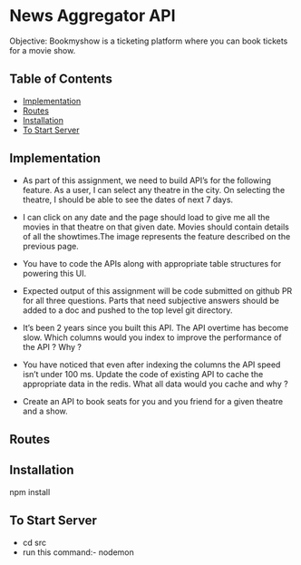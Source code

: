 # News Aggregator API
Objective: Bookmyshow is a ticketing platform where you can book tickets for a movie show.

## Table of Contents

- [Implementation](#implementation)
- [Routes](#routes)
- [Installation](#installation)
- [To Start Server](#startServer)

## Implementation
- As part of this assignment, we need to build API’s for the following feature. As a user, I can select any theatre in the city. On selecting the theatre, I should be able to see the dates of next 7 days.

- I can click on any date and the page should load to give me all the movies in that theatre on that given date. Movies should contain details of all the showtimes.The image represents the feature described on 
  the previous page.

- You have to code the APIs along with appropriate table structures for powering this UI.

- Expected output of this assignment will be code submitted on github PR for all three questions. Parts that need subjective answers should be added to a doc and pushed to the top level git directory.

- It’s been 2 years since you built this API. The API overtime has become slow. Which columns would you index to improve the performance of the API ? Why ?

- You have noticed that even after indexing the columns the API speed isn’t under 100 ms. Update the code of existing API to cache the appropriate data in the redis. What all data would you cache and why ?

- Create an API to book seats for you and you friend for a given theatre and a show.

## Routes

## Installation
npm install

## To Start Server
- cd src
- run this command:- nodemon
